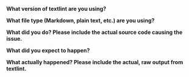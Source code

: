 <!--
**Before** Bug Reporting, Please update textlint and try it.
Also see https://github.com/textlint/textlint/blob/master/docs/CONTRIBUTING.md#bug-reporting
-->

**What version of textlint are you using?**
<!-- 
$ npx --no-install textlint -v
-->
**What file type (Markdown, plain text, etc.) are you using?**

**What did you do? Please include the actual source code causing the issue.**

**What did you expect to happen?**

**What actually happened? Please include the actual, raw output from textlint.**
<!--
You can get debug log by running textlint with `--debug` option.
$ npx --no-install textlint --debug target.md
# Please paste the debug log to the issue or use http://gist.github.com/
--->
